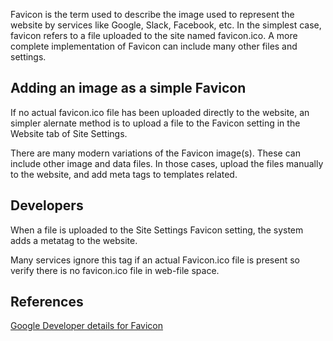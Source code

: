 
Favicon is the term used to describe the image used to represent the website by services like Google, Slack, Facebook, etc. 
In the simplest case, favicon refers to a file uploaded to the site named favicon.ico. A more complete implementation of Favicon can include many other files and settings.

## Adding an image as a simple Favicon

If no actual favicon.ico file has been uploaded directly to the website, an simpler alernate method is to upload a file to the Favicon setting in the Website tab of Site Settings.

There are many modern variations of the Favicon image(s). These can include other image and data files. In those cases, upload the files manually to the website, and add meta tags to templates related.

## Developers

When a file is uploaded to the Site Settings Favicon setting, the system adds a metatag to the website. 

<link rel=icon type=image/png href=/mysite/files/Settings/FaviconFilename/My-Uploaded-File-32x32.png>

Many services ignore this tag if an actual Favicon.ico file is present so verify there is no favicon.ico file in web-file space.

## References

[Google Developer details for Favicon](https://developers.google.com/search/docs/appearance/favicon-in-search)

